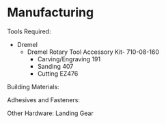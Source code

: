 # Manufacturing

Tools Required:
- Dremel
  - Dremel Rotary Tool Accessory Kit- 710-08-160
    - Carving/Engraving 191
    - Sanding 407
    - Cutting EZ476


Building Materials:


Adhesives and Fasteners:


Other Hardware:
Landing Gear

